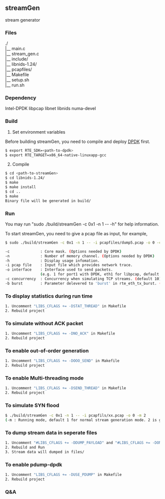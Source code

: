 ## streamGen

stream generator

### Files

./   
 |__ main.c   
 |__ stream_gen.c   
 |__ include/   
 |__ libnids-1.24/   
 |__ pcapfiles/  
 |__ Makefile   
 |__ setup.sh   
 |__ run.sh   

### Dependency

Intel-DPDK libpcap libnet libnids numa-devel 

### Build

1. Set environment variables

Before building streamGen, you need to compile and deploy [DPDK](https://github.com/DPDK/dpdk) first. 

```bash
$ export RTE_SDK=<path-to-dpdk>
$ export RTE_TARGET=x86_64-native-linuxapp-gcc
```


2. Compile

```bash
$ cd <path-to-streamGen>
$ cd libnids-1.24/
$ make
$ make install
$ cd ..
$ make
Binary file will be generated in build/
```

### Run

You may run "sudo ./build/streamGen -c 0x1 -n 1 -- -h" for help information.

To start streamGen, you need to give a pcap file as input, for example,

```bash
$ sudo ./build/streamGen -c 0x1 -n 1 -- -i pcapfiles/dump5.pcap -o 0 -c 1000
```

```bash
-c				: Core mask. (Options needed by DPDK)
-n				: Number of memory channel. (Options needed by DPDK)
-h				: Display usage infomation.
-i pcap file	: Input file which provides network trace.
-o interface	: Interface used to send packets.
				(e.g. 1 for port1 with DPDK, eth1 for libpcap, default 0)
-c concurrency	: Concurrency when simulating TCP streams. (default 10)  
-b burst		: Parameter delevered to 'burst' in rte_eth_tx_burst. (default 1)
```

### To display statistics during run time

```bash
1. Uncomment "LIBS_CFLAGS += -DSTAT_THREAD" in Makefile
2. Rebuild project
```

### To simulate without ACK packet
```bash
1. Uncomment "LIBS_CFLAGS += -DNO_ACK" in Makefile
2. Rebuild project
```

### To enable out-of-order generation
```bash
1. Uncomment "LIBS_CFLAGS += -DOOO_SEND" in Makefile
2. Rebuild project
```

### To enable Multi-threading mode

```bash
1. Uncomment "LIBS_CFLAGS += -DSEND_THREAD" in Makefile
2. Rebuild project
```

### To simulate SYN flood

```bash
$ ./build/streamGen -c 0x1 -n 1 -- -i pcapfils/xx.pcap -o 0 -m 2
(-m : Running mode, default 1 for normal stream generation mode. 2 is given here for simulating SYN flood)
```

### To dump stream data in seperate files 

```bash
1. Uncomment "#LIBS_CFLAGS += -DDUMP_PAYLOAD" and "#LIBS_CFLAGS += -DONLY_REQUEST " in Makefile
2. Rebuild and Run 
3. Stream data will dumped in files/ 
```

### To enable pdump-dpdk
```bash
1. Uncomment "LIBS_CFLAGS += -DUSE_PDUMP" in Makefile
2. Rebuild project
```

### Q&A
